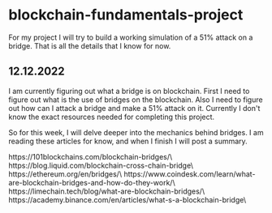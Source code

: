 # blockchain-fundamentals-project

For my project I will try to build a working simulation of a 51% attack on a bridge. That is all the details that I know for now.

## 12.12.2022
I am currently figuring out what a bridge is on blockchain. First I need to figure out what is the use of bridges on the blockchain. Also I need to figure out how can I attack a bridge and make a 51% attack on it. Currently I don't know the exact resources needed for completing this project.

So for this week, I will delve deeper into the mechanics behind bridges. I am reading these articles for know, and when I finish I will post a summary.

<link>https://101blockchains.com/blockchain-bridges/</link>\

<link>https://blog.liquid.com/blockchain-cross-chain-bridge</link>\

<link>https://ethereum.org/en/bridges/</link>\

<link>https://www.coindesk.com/learn/what-are-blockchain-bridges-and-how-do-they-work/</link>\

<link>https://limechain.tech/blog/what-are-blockchain-bridges/</link>\

<link>https://academy.binance.com/en/articles/what-s-a-blockchain-bridge</link>\
